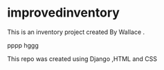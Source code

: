 # improvedinventory

This is an inventory project created By Wallace . 

pppp
hggg

This repo was created using Django ,HTML and CSS
